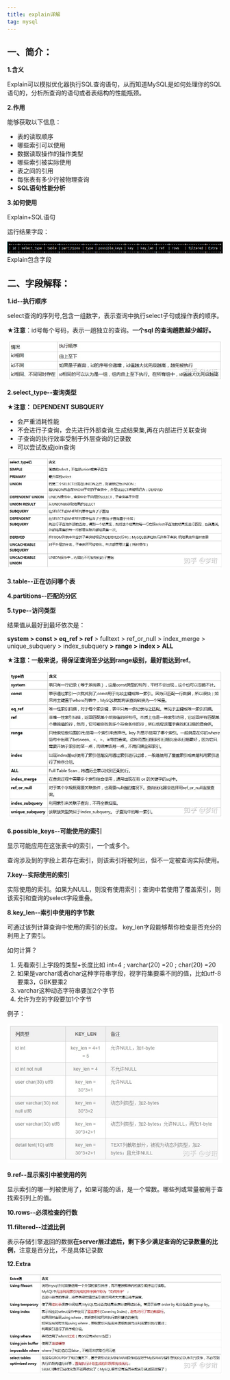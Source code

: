 ```yaml
---
title: explain详解
tag: mysql
---
```

## 一、简介：

**1.含义**

Explain可以模拟优化器执行SQL查询语句，从而知道MySQL是如何处理你的SQL语句的，分析所查询的语句或者表结构的性能瓶颈。

**2.作用**

能够获取以下信息：

- 表的读取顺序
- 哪些索引可以使用
- 数据读取操作的操作类型
- 哪些索引被实际使用
- 表之间的引用
- 每张表有多少行被物理查询
- **SQL语句性能分析**

**3.如何使用**

Explain+SQL语句

运行结果字段：

![img](.\media\v2-5d33487e208ea34c92370efcdcc55a1e_1440w.png)Explain包含字段

## 二、字段解释：

**1.id--执行顺序**

select查询的序列号,包含一组数字，表示查询中执行select子句或操作表的顺序。

★**注意**：id号每个号码，表示一趟独立的查询。**一个sql 的查询趟数越少越好。**

![img](.\media\v2-a061744a09bbf25b10035fc0e954c0e5_1440w.jpg)

**2.select_type--查询类型**

★**注意： DEPENDENT SUBQUERY**

- 会严重消耗性能
- 不会进行子查询，会先进行外部查询,生成结果集,再在内部进行关联查询
- 子查询的执行效率受制于外层查询的记录数
- 可以尝试改成join查询

![img](.\media\v2-a7035dd17f951bb6dc4b21f7d81d8137_1440w.jpg)

**3.table--正在访问哪个表**

**4.partitions--匹配的分区**

**5.type--访问类型**

结果值从最好到最坏依次是：

**system > const > eq_ref > ref** > fulltext > ref_or_null > index_merge > unique_subquery > index_subquery **> range > index > ALL**

★**注意：**一般来说，得保证查询**至少达到range级别，最好能达到ref**。

![img](.\media\v2-279f40b0b73278ea55719f86e5c31219_1440w.jpg)

**6.possible_keys--可能使用的索引**

显示可能应用在这张表中的索引，一个或多个。

查询涉及到的字段上若存在索引，则该索引将被列出，但不一定被查询实际使用。

**7.key--实际使用的索引**

实际使用的索引。如果为NULL，则没有使用索引；查询中若使用了覆盖索引，则该索引和查询的select字段重叠。

**8.key_len--索引中使用的字节数**

可通过该列计算查询中使用的索引的长度。 key_len字段能够帮你检查是否充分的利用上了索引。

如何计算？

1. 先看索引上字段的类型+长度比如 int=4 ; varchar(20) =20 ; char(20) =20
2. 如果是varchar或者char这种字符串字段，视字符集要乘不同的值，比如utf-8 要乘3，GBK要乘2
3. varchar这种动态字符串要加2个字节
4. 允许为空的字段要加1个字节

例子：

![img](.\media\v2-399c7a3c702585e52a2557244d8f1c1f_1440w.jpg)

**9.ref--显示索引中被使用的列**

显示索引的哪一列被使用了，如果可能的话，是一个常数。哪些列或常量被用于查找索引列上的值。

**10.rows--必须检查的行数**

**11.filtered--过滤比例**

表示存储引擎返回的数据**在server层过滤后，剩下多少满足查询的记录数量的比例**，注意是百分比，不是具体记录数

**12.Extra**

![img](.\media\v2-2bb309a8663a404785be5507832ec92f_1440w.jpg)